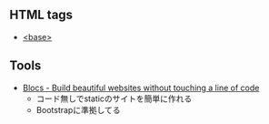 ## HTML tags

- [\<base\>](https://developer.mozilla.org/en-US/docs/Web/HTML/Element/base)

## Tools

- [Blocs - Build beautiful websites without touching a line of code](http://blocsapp.com/)
  - コード無しでstaticのサイトを簡単に作れる
  - Bootstrapに準拠してる
